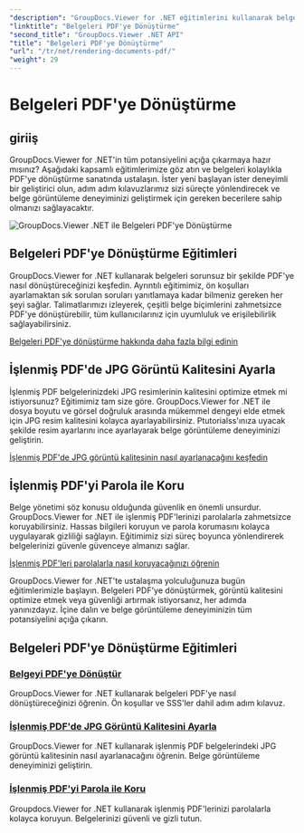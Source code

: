 ```yaml
---
"description": "GroupDocs.Viewer for .NET eğitimlerini kullanarak belgeleri PDF'ye dönüştürmeyi, JPG resim kalitesini ayarlamayı ve PDF'leri parolalarla korumayı öğrenin."
"linktitle": "Belgeleri PDF'ye Dönüştürme"
"second_title": "GroupDocs.Viewer .NET API"
"title": "Belgeleri PDF'ye Dönüştürme"
"url": "/tr/net/rendering-documents-pdf/"
"weight": 29
---
```


# Belgeleri PDF'ye Dönüştürme


## giriiş

GroupDocs.Viewer for .NET'in tüm potansiyelini açığa çıkarmaya hazır mısınız? Aşağıdaki kapsamlı eğitimlerimize göz atın ve belgeleri kolaylıkla PDF'ye dönüştürme sanatında ustalaşın. İster yeni başlayan ister deneyimli bir geliştirici olun, adım adım kılavuzlarımız sizi süreçte yönlendirecek ve belge görüntüleme deneyiminizi geliştirmek için gereken becerilere sahip olmanızı sağlayacaktır.

![GroupDocs.Viewer .NET ile Belgeleri PDF'ye Dönüştürme](/viewer/rendering-documents-pdf/image.png)

## Belgeleri PDF'ye Dönüştürme Eğitimleri

GroupDocs.Viewer for .NET kullanarak belgeleri sorunsuz bir şekilde PDF'ye nasıl dönüştüreceğinizi keşfedin. Ayrıntılı eğitimimiz, ön koşulları ayarlamaktan sık sorulan soruları yanıtlamaya kadar bilmeniz gereken her şeyi sağlar. Talimatlarımızı izleyerek, çeşitli belge biçimlerini zahmetsizce PDF'ye dönüştürebilir, tüm kullanıcılarınız için uyumluluk ve erişilebilirlik sağlayabilirsiniz.

[Belgeleri PDF'ye dönüştürme hakkında daha fazla bilgi edinin](./render-to-pdf/)

## İşlenmiş PDF'de JPG Görüntü Kalitesini Ayarla

İşlenmiş PDF belgelerinizdeki JPG resimlerinin kalitesini optimize etmek mi istiyorsunuz? Eğitimimiz tam size göre. GroupDocs.Viewer for .NET ile dosya boyutu ve görsel doğruluk arasında mükemmel dengeyi elde etmek için JPG resim kalitesini kolayca ayarlayabilirsiniz. Ptutorialss'ınıza uyacak şekilde resim ayarlarını ince ayarlayarak belge görüntüleme deneyiminizi geliştirin.

[İşlenmiş PDF'de JPG görüntü kalitesinin nasıl ayarlanacağını keşfedin](./adjust-jpg-quality-pdf/)

## İşlenmiş PDF'yi Parola ile Koru

Belge yönetimi söz konusu olduğunda güvenlik en önemli unsurdur. GroupDocs.Viewer for .NET ile işlenmiş PDF'lerinizi parolalarla zahmetsizce koruyabilirsiniz. Hassas bilgileri koruyun ve parola korumasını kolayca uygulayarak gizliliği sağlayın. Eğitimimiz sizi süreç boyunca yönlendirerek belgelerinizi güvenle güvenceye almanızı sağlar.

[İşlenmiş PDF'leri parolalarla nasıl koruyacağınızı öğrenin](./protect-pdf/)

GroupDocs.Viewer for .NET'te ustalaşma yolculuğunuza bugün eğitimlerimizle başlayın. Belgeleri PDF'ye dönüştürmek, görüntü kalitesini optimize etmek veya güvenliği artırmak istiyorsanız, her adımda yanınızdayız. İçine dalın ve belge görüntüleme deneyiminizin tüm potansiyelini açığa çıkarın.
## Belgeleri PDF'ye Dönüştürme Eğitimleri
### [Belgeyi PDF'ye Dönüştür](./render-to-pdf/)
GroupDocs.Viewer for .NET kullanarak belgeleri PDF'ye nasıl dönüştüreceğinizi öğrenin. Ön koşullar ve SSS'ler dahil adım adım kılavuz.
### [İşlenmiş PDF'de JPG Görüntü Kalitesini Ayarla](./adjust-jpg-quality-pdf/)
GroupDocs.Viewer for .NET kullanarak işlenmiş PDF belgelerindeki JPG görüntü kalitesinin nasıl ayarlanacağını öğrenin. Belge görüntüleme deneyiminizi geliştirin.
### [İşlenmiş PDF'yi Parola ile Koru](./protect-pdf/)
Groupdocs.Viewer for .NET kullanarak işlenmiş PDF'lerinizi parolalarla kolayca koruyun. Belgelerinizi güvenli ve gizli tutun.